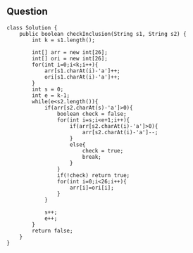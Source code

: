 ## Question
    class Solution {
        public boolean checkInclusion(String s1, String s2) {
            int k = s1.length();
            
            int[] arr = new int[26];
            int[] ori = new int[26];
            for(int i=0;i<k;i++){
                arr[s1.charAt(i)-'a']++;
                ori[s1.charAt(i)-'a']++;
            }
            int s = 0;
            int e = k-1;
            while(e<s2.length()){
                if(arr[s2.charAt(s)-'a']>0){
                    boolean check = false;
                    for(int i=s;i<e+1;i++){                        
                        if(arr[s2.charAt(i)-'a']>0){
                            arr[s2.charAt(i)-'a']--;
                        }
                        else{
                            check = true;
                            break;
                        }
                    }
                    if(!check) return true;
                    for(int i=0;i<26;i++){
                        arr[i]=ori[i];
                    }
                }

                s++;
                e++;
            }
            return false;
        }
    }